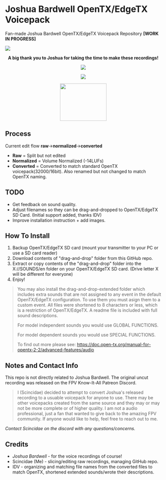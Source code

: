 # Joshua Bardwell OpenTX/EdgeTX Voicepack
Fan-made Joshua Bardwell OpenTX/EdgeTX Voicepack Repository **[WORK IN PROGRESS]**

[![](https://www.fpvknowitall.com/wp-content/uploads/2021/08/bardwell-homepage-banner-optimized.webp)](http://www.fpvknowitall.com)

**<p align="center">A big thank you to Joshua for taking the time to make these recordings!</p>**



<p align="center"> <a href="http://www.open-tx.org/"><img src="https://www.immersionrc.com/wp-content/uploads/2021/01/Artboard-3.png"></a></p>
<p align="center"> <a href="http://www.edgetx.org/"><img src="https://avatars.githubusercontent.com/u/83762968?s=200&v=4"></a></p>
<p align="center"> <a href="http://www.fpvknowitall.com"><img width="150" height="120" src="https://www.fpvknowitall.com/wp-content/uploads/2019/10/fpv-know-it-all-joshua-bardwell-logo.png"></a></p>


## Process
Current edit flow **raw**->**normalized**->**converted**
- **Raw** = Split but not edited
- **Normalized** = Volume Normalized (-14LUFs)
- **Converted** = Converted to match standard OpenTX voicepack(32000/16bit). Also renamed but not changed to match OpenTX naming.

## TODO
- Get feedback on sound quality.
- Adjust filenames so they can be drag-and-dropped to OpenTX/EdgeTX SD Card. (Initial support added, thanks IDV)
- Improve installation instruction + add images.

## How To Install

1. Backup OpenTX/EdgeTX SD card (mount your transmitter to your PC or use a SD card reader)
2. Download contents of "drag-and-drop" folder from this GitHub repo.
3. Extract or copy contents of the "drag-and-drop" folder into the X://SOUNDS/en folder on your OpenTX/EdgeTX SD card. (Drive letter X will be different for everyone)
4. Enjoy!

>You may also install the drag-and-drop-extended folder which includes extra sounds that are not assigned to any event in the default OpenTX/EdgeTX configuration. To use them you must asign them to a custom event. All files were shortened to 8 characters or less, which is a restriction of OpenTX/EdgeTX. A readme file is included with full sound descriptions.
>
> For model independent sounds you would use GLOBAL FUNCTIONS.
> 
> For model dependent sounds you would use SPECIAL FUNCTIONS.
>
> To find out more please see: https://doc.open-tx.org/manual-for-opentx-2-2/advanced-features/audio


## Notes and Contact Info

This repo is not directly related to Joshua Bardwell. The original uncut recording was released on the FPV Know-It-All Patreon Discord.

>I (Scincidae) decided to attempt to convert Joshua's released recording to a usuable voicepack for anyone to use. There may be other voicepacks created from the same source and they may or may not be more complete or of higher quality. I am not a audio professional, just a fan that wanted to give back to the amazing FPV community. If anyone would like to help, feel free to reach out to me.

*Contact Scincidae on the discord with any questions/concerns.*

## Credits
- *Joshua Bardwell* - for the voice recordings of course!
- Scincidae (Me) - slicing/editing raw recordings, managing GitHub repo.
- IDV - organizing and matching file names from the converted files to match OpenTX, shortened extended sounds/wrote their descriptions.

